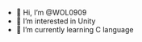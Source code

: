 - 👋 Hi, I’m @WOL0909
- 👀 I’m interested in Unity
- 🌱 I’m currently learning C language

<!---
WOL0909/WOL0909 is a ✨ special ✨ repository because its `README.md` (this file) appears on your GitHub profile.
You can click the Preview link to take a look at your changes.
--->
